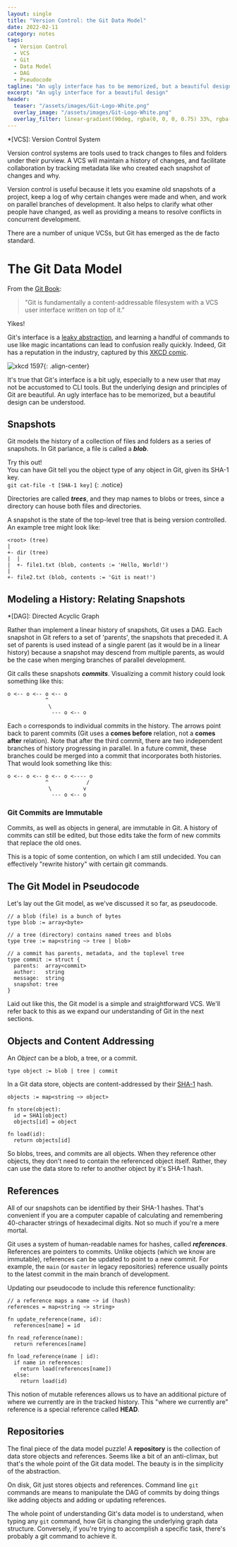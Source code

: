 ```yaml
---
layout: single
title: "Version Control: the Git Data Model"
date: 2022-02-11
category: notes
tags:
  - Version Control
  - VCS
  - Git
  - Data Model
  - DAG
  - Pseudocode
tagline: "An ugly interface has to be memorized, but a beautiful design can be understood"
excerpt: "An ugly interface for a beautiful design"
header:
  teaser: "/assets/images/Git-Logo-White.png"
  overlay_image: "/assets/images/Git-Logo-White.png"
  overlay_filter: linear-gradient(90deg, rgba(0, 0, 0, 0.75) 33%, rgba(0, 0, 0, 0.5))
---
```


*[VCS]: Version Control System

Version control systems are tools used to track changes to files and folders under their purview.
A VCS will maintain a history of changes, and facilitate collaboration by tracking metadata like who created each snapshot of changes and why.

Version control is useful because it lets you examine old snapshots of a project, keep a log of why certain changes were made and when, and work on parallel branches of development.
It also helps to clarify what other people have changed, as well as providing a means to resolve conflicts in concurrent development.

There are a number of unique VCSs, but Git has emerged as the de facto standard.

# The Git Data Model

From the [Git Book](https://git-scm.com/book/en/v2/Git-Internals-Plumbing-and-Porcelain):
> "Git is fundamentally a content-addressable filesystem with a VCS user interface written on top of it."

Yikes!

Git's interface is a [leaky abstraction](https://en.wikipedia.org/wiki/Leaky_abstraction),
and learning a handful of commands to use like magic incantations can lead to confusion really quickly.
Indeed, Git has a reputation in the industry, captured by this [XKCD comic](https://xkcd.com/1597/).

![xkcd 1597](https://imgs.xkcd.com/comics/git.png "If that doesn't fix it, git.txt contains the phone number of a friend of mine who understands git. Just wait through a few minutes of 'It's really pretty simple, just think of branches as...' and eventually you'll learn the commands that will fix everything."){: .align-center}

It's true that Git's interface is a bit ugly, especially to a new user that may not be accustomed to CLI tools.
But the underlying design and principles of Git are beautiful.
An ugly interface has to be memorized, but a beautiful design can be understood.

## Snapshots

Git models the history of a collection of files and folders as a series of snapshots.
In Git parlance, a file is called a ***blob***.

Try this out! <br>
You can have Git tell you the object type of any object in Git, given its SHA-1 key. <br>
`git cat-file -t [SHA-1 key]`
{: .notice}

Directories are called ***trees***, and they map names to blobs or trees, since a directory can house both files and directories.

A snapshot is the state of the top-level tree that is being version controlled.
An example tree might look like:

```plaintext
<root> (tree)
|
+- dir (tree)
|  |
|  +- file1.txt (blob, contents := 'Hello, World!')
|
+- file2.txt (blob, contents := 'Git is neat!')
```

## Modeling a History: Relating Snapshots

*[DAG]: Directed Acyclic Graph

Rather than implement a linear history of snapshots, Git uses a DAG.
Each snapshot in Git refers to a set of 'parents', the snapshots that preceded it.
A set of parents is used instead of a single parent (as it would be in a linear history) because a snapshot may descend from multiple parents, as would be the case when merging branches of parallel development.

Git calls these snapshots ***commits***. Visualizing a commit history could look something like this:

```plaintext
o <-- o <-- o <-- o
            ^
             \
              --- o <-- o
```

Each `o` corresponds to individual commits in the history.
The arrows point back to parent commits (Git uses a **comes before** relation, not a **comes after** relation).
Note that after the third commit, there are two independent branches of history progressing in parallel.
In a future commit, these branches could be merged into a commit that incorporates both histories.
That would look something like this:

```plaintext
o <-- o <-- o <-- o <---- o
            ^            /
             \          v
              --- o <-- o
```

### Git Commits are Immutable

Commits, as well as objects in general, are immutable in Git.
A history of commits can still be edited, but those edits take the form of new commits that replace the old ones.

This is a topic of some contention, on which I am still undecided.
You can effectively "rewrite history" with certain git commands.

## The Git Model in Pseudocode

Let's lay out the Git model, as we've discussed it so far, as pseudocode.

```plaintext
// a blob (file) is a bunch of bytes
type blob := array<byte>

// a tree (directory) contains named trees and blobs
type tree := map<string ~> tree | blob>

// a commit has parents, metadata, and the toplevel tree
type commit := struct {
  parents:  array<commit>
  author:   string
  message:  string
  snapshot: tree
}
```

Laid out like this, the Git model is a simple and straightforward VCS.
We'll refer back to this as we expand our understanding of Git in the next sections.

## Objects and Content Addressing

An *Object* can be a blob, a tree, or a commit.

```plaintext
type object := blob | tree | commit
```

In a Git data store, objects are content-addressed by their [SHA-1](https://en.wikipedia.org/wiki/SHA-1) hash.

```plaintext
objects := map<string ~> object>

fn store(object):
  id = SHA1(object)
  objects[id] = object

fn load(id):
  return objects[id]
```

So blobs, trees, and commits are all objects.
When they reference other objects, they don't need to contain the referenced object itself.
Rather, they can use the data store to refer to another object by it's SHA-1 hash.

## References

All of our snapshots can be identified by their SHA-1 hashes.
That's convenient if you are a computer capable of calculating and remembering 40-character strings of hexadecimal digits.
Not so much if you're a mere mortal.

Git uses a system of human-readable names for hashes, called ***references***.
References are pointers to commits.
Unlike objects (which we know are immutable), references can be updated to point to a new commit.
For example, the `main` (or `master` in legacy repositories) reference usually points to the latest commit in the main branch of development.

Updating our pseudocode to include this reference functionality:

```plaintext
// a reference maps a name ~> id (hash)
references = map<string ~> string>

fn update_reference(name, id):
  references[name] = id

fn read_reference(name):
  return references[name]

fn load_reference(name | id):
  if name in references:
    return load(references[name])
  else:
    return load(id)
```

This notion of mutable references allows us to have an additional picture of where we currently are in the tracked history.
This "where we currently are" reference is a special reference called **HEAD**.

## Repositories

The final piece of the data model puzzle!
A **repository** is the collection of data store objects and references.
Seems like a bit of an anti-climax, but that's the whole point of the Git data model.
The beauty is in the simplicity of the abstraction.

On disk, Git just stores objects and references.
Command line `git` commands are means to manipulate the DAG of commits by doing things like adding objects and adding or updating references.

The whole point of understanding Git's data model is to understand, when typing any `git` command, how Git is changing the underlying graph data structure.
Conversely, if you're trying to accomplish a specific task, there's probably a git command to achieve it.